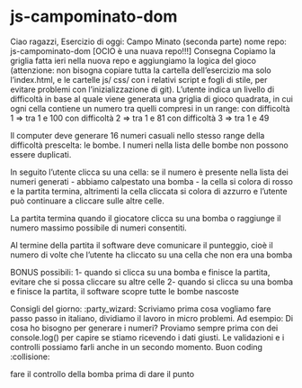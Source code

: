 # js-campominato-dom

Ciao ragazzi,
Esercizio di oggi: Campo Minato (seconda parte)
nome repo: js-campominato-dom
[OCIO è una nuava repo!!!]
Consegna
Copiamo la griglia fatta ieri nella nuova repo e aggiungiamo la logica del gioco
(attenzione: non bisogna copiare tutta la cartella dell’esercizio ma solo l’index.html, e le cartelle js/ css/ con i relativi script e fogli di stile, per evitare problemi con l’inizializzazione di git).
L’utente indica un livello di difficoltà in base al quale viene generata una griglia di gioco quadrata, in cui ogni cella contiene un numero tra quelli compresi in un range:
con difficoltà 1 => tra 1 e 100
con difficoltà 2 => tra 1 e 81
con difficoltà 3 => tra 1 e 49

Il computer deve generare 16 numeri casuali nello stesso range della difficoltà prescelta: le bombe.
I numeri nella lista delle bombe non possono essere duplicati.

In seguito l’utente clicca su una cella: se il numero è presente nella lista dei numeri generati - abbiamo calpestato una bomba - la cella si colora di rosso e la partita termina,
altrimenti la cella cliccata si colora di azzurro e l’utente può continuare a cliccare sulle altre celle.

La partita termina quando il giocatore clicca su una bomba o raggiunge il numero massimo possibile di numeri consentiti.

Al termine della partita il software deve comunicare il punteggio, cioè il numero di volte che l’utente ha cliccato su una cella che non era una bomba

BONUS possibili:
1- quando si clicca su una bomba e finisce la partita, evitare che si possa cliccare su altre celle
2- quando si clicca su una bomba e finisce la partita, il software scopre tutte le bombe nascoste

Consigli del giorno: :party_wizard:
Scriviamo prima cosa vogliamo fare passo passo in italiano, dividiamo il lavoro in micro problemi.
Ad esempio: Di cosa ho bisogno per generare i numeri?
Proviamo sempre prima con dei console.log() per capire se stiamo ricevendo i dati giusti. Le validazioni e i controlli possiamo farli anche in un secondo momento.
Buon coding :collisione:


fare il controllo della bomba prima di dare il punto
